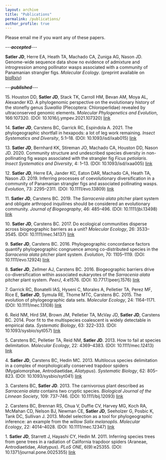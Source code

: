 ```yaml
---
layout: archive
title: "Publications"
permalink: /publications/
author_profile: true
---
```

Please email me if you want any of these papers.

---***accepted***---

**Satler JD**, Herre EA, Heath TA, Machado CA, Zuniga AG, Nason JD. Genome-wide sequence data show no evidence of admixture and introgression among pollinator wasps associated with a community of Panamanian strangler figs. *Molecular Ecology*. (preprint available on [bioRxiv](https://www.biorxiv.org/content/10.1101/2020.12.09.418376v1))

---***published***---

15\. Houston DD, **Satler JD**, Stack TK, Carroll HM, Bevan AM, Moya AL, Alexander KD. A phylogenomic perspective on the evolutionary history of the stonefly genus *Suwallia* (Plecoptera: Chloroperlidae) revealed by ultraconserved genomic elements. *Molecular Phylogenetics and Evolution*, 166:107320. (DOI: 10.1016/j.ympev.2021.107320) [link](https://www.sciencedirect.com/science/article/pii/S1055790321002530) 

14\. **Satler JD**, Carstens BC, Garrick RC, Espindola A. 2021. The phylogeographic shortfall in hexapods: a lot of leg work remaining. *Insect Systematics and Diversity*, 5:1–18. (DOI: 10.1093/isd/ixab015) [link](https://academic.oup.com/isd/article/5/5/1/6361054)

13\. **Satler JD**, Bernhard KK, Stireman JO, Machado CA, Houston DD, Nason JD. 2020. Community structure and undescribed species diversity in non-pollinating fig wasps associated with the strangler fig *Ficus petiolaris*. *Insect Systematics and Diversity*, 4: 1–13. (DOI: 10.1093/isd/ixaa005) [link](https://academic.oup.com/isd/article/4/2/3/5825213?searchresult=1)

12\. **Satler JD**, Herre EA, Jander KC, Eaton DAR, Machado CA, Heath TA, Nason JD. 2019. Inferring processes of coevolutionary diversification in a community of Panamanian strangler figs and associated pollinating wasps. *Evolution*, 73: 2295–2311. (DOI: 10.1111/evo.13809) [link](https://onlinelibrary.wiley.com/doi/abs/10.1111/evo.13809)

11\. **Satler JD**, Carstens BC. 2019. The *Sarracenia alata* pitcher plant system and obligate arthropod inquilines should be considered an evolutionary community. *Journal of Biogeography*, 46: 485–496. (DOI: 10.1111/jbi.13498) [link](https://onlinelibrary.wiley.com/doi/abs/10.1111/jbi.13498)

10\. **Satler JD**, Carstens BC. 2017. Do ecological communities disperse across biogeographic barriers as a unit? *Molecular Ecology*, 26: 3533–3545. (DOI: 10.1111/mec.14137) [link](https://onlinelibrary.wiley.com/doi/full/10.1111/mec.14137)

9\. **Satler JD**, Carstens BC. 2016. Phylogeographic concordance factors quantify phylogeographic congruence among co-distributed species in the *Sarracenia alata* pitcher plant system. *Evolution*, 70: 1105–1119. (DOI: 10.1111/evo.12924) [link](https://onlinelibrary.wiley.com/doi/abs/10.1111/evo.12924)

8\. **Satler JD**, Zellmer AJ, Carstens BC. 2016. Biogeographic barriers drive co-diversification within associated eukaryotes of the *Sarracenia alata* pitcher plant system. *PeerJ*, 4:e1576. (DOI: 10.7717/peerj.1576) [link](https://peerj.com/articles/1576/)

7\. Garrick RC, Bonatelli IAS, Hyseni C, Morales A, Pelletier TA, Perez MF, Rice E, **Satler JD**, Symula RE, Thome MTC, Carstens BC. 2015. The evolution of phylogeographic data sets. *Molecular Ecology*, 24: 1164–1171. (DOI: 10.1111/mec.13108) [link](https://onlinelibrary.wiley.com/doi/full/10.1111/mec.13108)

6\. Reid NM, Hird SM, Brown JM, Pelletier TA, McVay JD, **Satler JD**, Carstens BC. 2014. Poor fit to the multispecies coalescent is widely detectable in empirical data. *Systematic Biology*, 63: 322–333. (DOI: 10.1093/sysbio/syt057) [link](https://academic.oup.com/sysbio/article/63/3/322/1647401)

5\. Carstens BC, Pelletier TA, Reid NM, **Satler JD**. 2013. How to fail at species delimitation. *Molecular Ecology*, 22: 4369–4383. (DOI: 10.1111/mec.12413) [link](https://onlinelibrary.wiley.com/doi/full/10.1111/mec.12413)

4\. **Satler JD**, Carstens BC, Hedin MC. 2013. Multilocus species delimitation in a complex of morphologically conserved trapdoor spiders (Mygalomorphae, Antrodiaetidae, *Aliatypus*). *Systematic Biology*, 62: 805–823. (DOI: 10.1093/sysbio/syt041) [link](https://academic.oup.com/sysbio/article/62/6/805/1709071)

3\. Carstens BC, **Satler JD**. 2013. The carnivorous plant described as *Sarracenia alata* contains two cryptic species. *Biological Journal of the Linnean Society*, 109: 737–746. (DOI: 10.1111/bij.12093) [link](https://onlinelibrary.wiley.com/doi/abs/10.1111/bij.12093?deniedAccessCustomisedMessage=&userIsAuthenticated=false)

2\. Carstens BC, Brennan RS, Chua V, Duffie CV, Harvey MG, Koch RA, McMahan CD, Nelson BJ, Newman CE, **Satler JD**, Seeholzer G, Posbic K, Tank DC, Sullivan J. 2013. Model selection as a tool for phylogeographic inference: an example from the willow *Salix melanoplis*. *Molecular Ecology*, 22: 4014–4028. (DOI: 10.1111/mec.12347) [link](https://onlinelibrary.wiley.com/doi/abs/10.1111/mec.12347?deniedAccessCustomisedMessage=&userIsAuthenticated=false)

1\. **Satler JD**, Starrett J, Hayashi CY, Hedin M. 2011. Inferring species trees from gene trees in a radiation of California trapdoor spiders (Araneae, Antrodiaetidae, *Aliatypus*). *PLoS ONE*, 6(9):e25355. (DOI: 10.1371/journal.pone.0025355) [link](https://journals.plos.org/plosone/article?id=10.1371/journal.pone.0025355#pone-0025355-g005)
